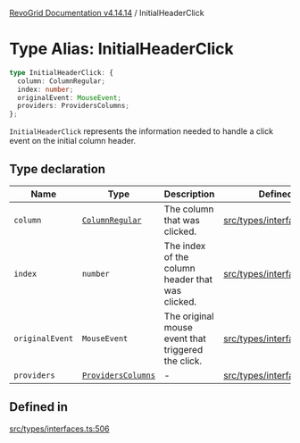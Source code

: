 [RevoGrid Documentation v4.14.14](README.md) / InitialHeaderClick

# Type Alias: InitialHeaderClick

```ts
type InitialHeaderClick: {
  column: ColumnRegular;
  index: number;
  originalEvent: MouseEvent;
  providers: ProvidersColumns;
};
```

`InitialHeaderClick` represents the information needed to handle a click
event on the initial column header.

## Type declaration

| Name | Type | Description | Defined in |
| ------ | ------ | ------ | ------ |
| `column` | [`ColumnRegular`](Interface.ColumnRegular.md) | The column that was clicked. | [src/types/interfaces.ts:518](https://github.com/revolist/revogrid/blob/fdfe81f10fb07db00151f14190ac038aded766a8/src/types/interfaces.ts#L518) |
| `index` | `number` | The index of the column header that was clicked. | [src/types/interfaces.ts:510](https://github.com/revolist/revogrid/blob/fdfe81f10fb07db00151f14190ac038aded766a8/src/types/interfaces.ts#L510) |
| `originalEvent` | `MouseEvent` | The original mouse event that triggered the click. | [src/types/interfaces.ts:514](https://github.com/revolist/revogrid/blob/fdfe81f10fb07db00151f14190ac038aded766a8/src/types/interfaces.ts#L514) |
| `providers` | [`ProvidersColumns`](Interface.ProvidersColumns.md) | - | [src/types/interfaces.ts:519](https://github.com/revolist/revogrid/blob/fdfe81f10fb07db00151f14190ac038aded766a8/src/types/interfaces.ts#L519) |

## Defined in

[src/types/interfaces.ts:506](https://github.com/revolist/revogrid/blob/fdfe81f10fb07db00151f14190ac038aded766a8/src/types/interfaces.ts#L506)
